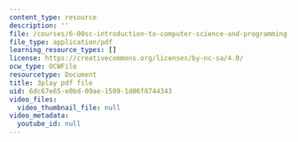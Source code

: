 ```yaml
---
content_type: resource
description: ''
file: /courses/6-00sc-introduction-to-computer-science-and-programming-spring-2011/6dc67e65e0bd09ae15091d06f8744343_aqd0sR5rygk.pdf
file_type: application/pdf
learning_resource_types: []
license: https://creativecommons.org/licenses/by-nc-sa/4.0/
ocw_type: OCWFile
resourcetype: Document
title: 3play pdf file
uid: 6dc67e65-e0bd-09ae-1509-1d06f8744343
video_files:
  video_thumbnail_file: null
video_metadata:
  youtube_id: null
---
```

